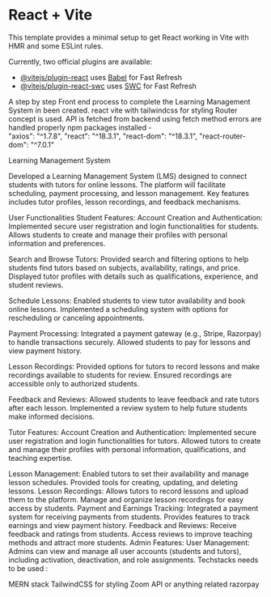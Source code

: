 # React + Vite

This template provides a minimal setup to get React working in Vite with HMR and some ESLint rules.

Currently, two official plugins are available:

- [@vitejs/plugin-react](https://github.com/vitejs/vite-plugin-react/blob/main/packages/plugin-react/README.md) uses [Babel](https://babeljs.io/) for Fast Refresh
- [@vitejs/plugin-react-swc](https://github.com/vitejs/vite-plugin-react-swc) uses [SWC](https://swc.rs/) for Fast Refresh

A step by step Front end process to complete the Learning Management System in been created.
react vite with tailwindcss for styling
Router concept is used.
API is fetched from backend using fetch method
errors are handled properly
npm packages installed -  
 "axios": "^1.7.8",
"react": "^18.3.1",
"react-dom": "^18.3.1",
"react-router-dom": "^7.0.1"

Learning Management System

Developed a Learning Management System (LMS) designed to connect students with tutors for online lessons.
The platform will facilitate scheduling, payment processing, and lesson management. Key features includes tutor profiles, lesson recordings, and feedback mechanisms.

User Functionalities
Student Features:
Account Creation and Authentication:
Implemented secure user registration and login functionalities for students.
Allows students to create and manage their profiles with personal information and preferences.

Search and Browse Tutors:
Provided search and filtering options to help students find tutors based on subjects, availability, ratings, and price.
Displayed tutor profiles with details such as qualifications, experience, and student reviews.

Schedule Lessons:
Enabled students to view tutor availability and book online lessons.
Implemented a scheduling system with options for rescheduling or canceling appointments.

Payment Processing:
Integrated a payment gateway (e.g., Stripe, Razorpay) to handle transactions securely.
Allowed students to pay for lessons and view payment history.

Lesson Recordings:
Provided options for tutors to record lessons and make recordings available to students for review.
Ensured recordings are accessible only to authorized students.

Feedback and Reviews:
Allowed students to leave feedback and rate tutors after each lesson.
Implemented a review system to help future students make informed decisions.

Tutor Features:
Account Creation and Authentication:
Implemented secure user registration and login functionalities for tutors.
Allowed tutors to create and manage their profiles with personal information, qualifications, and teaching expertise.

Lesson Management:
Enabled tutors to set their availability and manage lesson schedules.
Provided tools for creating, updating, and deleting lessons.
Lesson Recordings:
Allows tutors to record lessons and upload them to the platform.
Manage and organize lesson recordings for easy access by students.
Payment and Earnings Tracking:
Integrated a payment system for receiving payments from students.
Provides features to track earnings and view payment history.
Feedback and Reviews:
Receive feedback and ratings from students.
Access reviews to improve teaching methods and attract more students.
Admin Features:
User Management:
Admins can view and manage all user accounts (students and tutors), including activation, deactivation, and role assignments.
Techstacks needs to be used :

MERN stack
TailwindCSS for styling
Zoom API or anything related
razorpay
